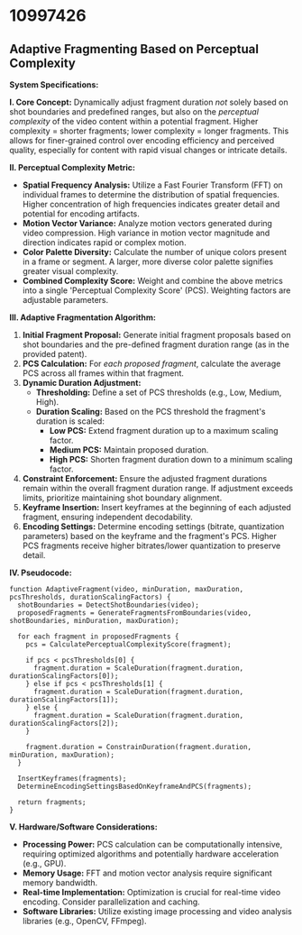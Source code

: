 # 10997426

## Adaptive Fragmenting Based on Perceptual Complexity

**System Specifications:**

**I. Core Concept:**  Dynamically adjust fragment duration *not* solely based on shot boundaries and predefined ranges, but also on the *perceptual complexity* of the video content within a potential fragment. Higher complexity = shorter fragments; lower complexity = longer fragments. This allows for finer-grained control over encoding efficiency and perceived quality, especially for content with rapid visual changes or intricate details.

**II. Perceptual Complexity Metric:**

*   **Spatial Frequency Analysis:**  Utilize a Fast Fourier Transform (FFT) on individual frames to determine the distribution of spatial frequencies. Higher concentration of high frequencies indicates greater detail and potential for encoding artifacts.
*   **Motion Vector Variance:**  Analyze motion vectors generated during video compression.  High variance in motion vector magnitude and direction indicates rapid or complex motion.
*   **Color Palette Diversity:**  Calculate the number of unique colors present in a frame or segment.  A larger, more diverse color palette signifies greater visual complexity.
*   **Combined Complexity Score:**  Weight and combine the above metrics into a single 'Perceptual Complexity Score' (PCS).  Weighting factors are adjustable parameters.

**III. Adaptive Fragmentation Algorithm:**

1.  **Initial Fragment Proposal:**  Generate initial fragment proposals based on shot boundaries and the pre-defined fragment duration range (as in the provided patent).
2.  **PCS Calculation:** For *each proposed fragment*, calculate the average PCS across all frames within that fragment.
3.  **Dynamic Duration Adjustment:**
    *   **Thresholding:** Define a set of PCS thresholds (e.g., Low, Medium, High).
    *   **Duration Scaling:**  Based on the PCS threshold the fragment's duration is scaled:
        *   **Low PCS:** Extend fragment duration up to a maximum scaling factor.
        *   **Medium PCS:** Maintain proposed duration.
        *   **High PCS:** Shorten fragment duration down to a minimum scaling factor.
4.  **Constraint Enforcement:** Ensure the adjusted fragment durations remain within the overall fragment duration range.  If adjustment exceeds limits, prioritize maintaining shot boundary alignment.
5.  **Keyframe Insertion:**  Insert keyframes at the beginning of each adjusted fragment, ensuring independent decodability.
6.  **Encoding Settings:** Determine encoding settings (bitrate, quantization parameters) based on the keyframe and the fragment's PCS. Higher PCS fragments receive higher bitrates/lower quantization to preserve detail.

**IV. Pseudocode:**

```pseudocode
function AdaptiveFragment(video, minDuration, maxDuration, pcsThresholds, durationScalingFactors) {
  shotBoundaries = DetectShotBoundaries(video);
  proposedFragments = GenerateFragmentsFromBoundaries(video, shotBoundaries, minDuration, maxDuration);

  for each fragment in proposedFragments {
    pcs = CalculatePerceptualComplexityScore(fragment);
    
    if pcs < pcsThresholds[0] {
      fragment.duration = ScaleDuration(fragment.duration, durationScalingFactors[0]);
    } else if pcs < pcsThresholds[1] {
      fragment.duration = ScaleDuration(fragment.duration, durationScalingFactors[1]);
    } else {
      fragment.duration = ScaleDuration(fragment.duration, durationScalingFactors[2]);
    }
    
    fragment.duration = ConstrainDuration(fragment.duration, minDuration, maxDuration);
  }
  
  InsertKeyframes(fragments);
  DetermineEncodingSettingsBasedOnKeyframeAndPCS(fragments);
  
  return fragments;
}
```

**V. Hardware/Software Considerations:**

*   **Processing Power:**  PCS calculation can be computationally intensive, requiring optimized algorithms and potentially hardware acceleration (e.g., GPU).
*   **Memory Usage:**  FFT and motion vector analysis require significant memory bandwidth.
*   **Real-time Implementation:** Optimization is crucial for real-time video encoding.  Consider parallelization and caching.
*   **Software Libraries:**  Utilize existing image processing and video analysis libraries (e.g., OpenCV, FFmpeg).